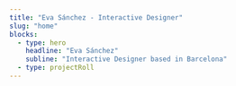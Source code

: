 ```yaml
---
title: "Eva Sánchez - Interactive Designer"
slug: "home"
blocks:
  - type: hero
    headline: "Eva Sánchez"
    subline: "Interactive Designer based in Barcelona"
  - type: projectRoll
---
```

